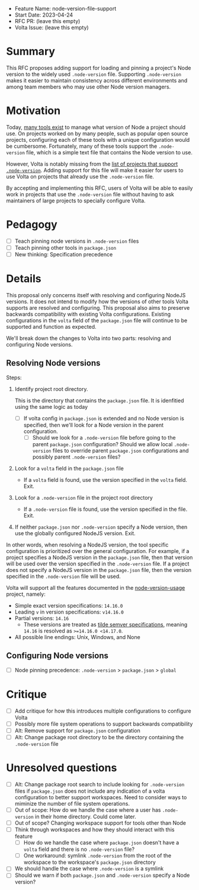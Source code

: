 - Feature Name: node-version-file-support
- Start Date: 2023-04-24
- RFC PR: (leave this empty)
- Volta Issue: (leave this empty)

# Summary

[summary]: #summary

This RFC proposes adding support for loading and pinning a project's Node version to the widely used `.node-version` file. Supporting `.node-version` makes it easier to maintain consistency across different environments and among team members who may use other Node version managers.

# Motivation

[motivation]: #motivation

Today, [many tools exist](https://github.com/shadowspawn/node-version-usage#supporting-products) to manage what version of Node a project should use. On projects worked on by many people, such as popular open source projects, configuring each of these tools with a unique configuration would be cumbersome. Fortunately, many of these tools support the `.node-version` file, which is a simple text file that contains the Node version to use.

However, Volta is notably missing from the [list of projects that support `.node-version`](https://github.com/shadowspawn/node-version-usage#compatibility-testing). Adding support for this file will make it easier for users to use Volta on projects that already use the `.node-version` file.

By accepting and implementing this RFC, users of Volta will be able to easily work in projects that use the `.node-version` file without having to ask maintainers of large projects to specially configure Volta.

# Pedagogy

[pedagogy]: #pedagogy

- [ ] Teach pinning node versions in `.node-version` files
- [ ] Teach pinning other tools in `package.json`
- [ ] New thinking: Specification precedence

<!-- How should we explain and teach this feature to users? How should users understand this feature? This generally means:

- Introducing new named concepts.
- Explaining the feature largely in terms of examples.
- Explaining how users should _think_ about the feature, and how it should impact the way they use Volta. It should explain the impact as concretely as possible.
- If applicable, describe the differences between teaching this to existing Node programmers and new Node programmers.

It is not necessary to write the actual feature documentation in this section, but it should establish the concepts on which the documentation would be built. -->

# Details

[details]: #details

This proposal only concerns itself with resolving and configuring NodeJS versions. It does not intend to modify how the versions of other tools Volta supports are resolved and configuring. This proposal also aims to preserve backwards compatibility with existing Volta configurations. Existing configurations in the `volta` field of the `package.json` file will continue to be supported and function as expected.

We'll break down the changes to Volta into two parts: resolving and configuring Node versions.

## Resolving Node versions

[details-resolving]: #details-resolving

Steps:

1. Identify project root directory.

   This is the directory that contains the `package.json` file. It is idenfitied using the same logic as today

   - [ ] If volta config in `package.json` is extended and no Node version is specified, then we'll look for a Node version in the parent configuration.
     - [ ] Should we look for a `.node-version` file before going to the parent `package.json` configuration? Should we allow local `.node-version` files to override parent `package.json` configurations and possibly parent `.node-version` files?

2. Look for a `volta` field in the `package.json` file
   - If a `volta` field is found, use the version specified in the `volta` field. Exit.
3. Look for a `.node-version` file in the project root directory
   - If a `.node-version` file is found, use the version specified in the file. Exit.
4. If neither `package.json` nor `.node-version` specify a Node version, then use the globally configured NodeJS version. Exit.

In other words, when resolving a NodeJS version, the tool specific configuration is prioritized over the general configuration. For example, if a project specifies a NodeJS version in the `package.json` file, then that version will be used over the version specified in the `.node-version` file. If a project does not specify a NodeJS version in the `package.json` file, then the version specified in the `.node-version` file will be used.

Volta will support all the features documented in the [node-version-usage](https://github.com/shadowspawn/node-version-usage) project, namely:

- Simple exact version specifications: `14.16.0`
- Leading `v` in version specifications: `v14.16.0`
- Partial versions: `14.16`
  - These versions are treated as [tilde semver specifications](https://doc.rust-lang.org/cargo/reference/specifying-dependencies.html#tilde-requirements), meaning `14.16` is resolved as `>=14.16.0 <14.17.0`.
- All possible line endings: Unix, Windows, and None

## Configuring Node versions

- [ ] Node pinning precedence: `.node-version` > `package.json` > `global`

<!-- This is the technical portion of the RFC. Explain the design in sufficient detail that:

- Its interaction with other features is clear.
- It is reasonably clear how the feature would be implemented.
- Corner cases are dissected by example.

This section should return to the examples given in the previous section, and explain more fully how the detailed proposal makes those examples work. -->

# Critique

[critique]: #critique

- [ ] Add critique for how this introduces multiple configurations to configure Volta
- [ ] Possibly more file system operations to support backwards compatibility
- [ ] Alt: Remove support for `package.json` configuration
- [ ] Alt: Change package root directory to be the directory containing the `.node-version` file

<!-- This section discusses the tradeoffs considered in this proposal. This must include an honest accounting of the drawbacks of the proposal, as well as list out all the alternatives that were considered and rationale for why this proposal was chosen over the alternatives. This section should address questions such as:

- Why is this design the best in the space of possible designs?
- What other designs have been considered and what is the rationale for not choosing them?
- What is the impact of not doing this? -->

# Unresolved questions

[unresolved]: #unresolved-questions

<!-- - What parts of the design do you expect to resolve through the RFC process before this gets merged?
- What parts of the design do you expect to resolve through the implementation of this feature before stabilization?
- What related issues do you consider out of scope for this RFC that could be addressed in the future independently of the solution that comes out of this RFC? -->

- [ ] Alt: Change package root search to include looking for `.node-version` files if `package.json` does not include any indication of a volta configuration to better support workspaces. Need to consider ways to miminize the number of file system operations.
- [ ] Out of scope: How do we handle the case where a user has `.node-version` in their home directory. Could come later.
- [ ] Out of scope? Changing workspace support for tools other than Node
- [ ] Think through workspaces and how they should interact with this feature
  - [ ] How do we handle the case where `package.json` doesn't have a `volta` field and there is no `.node-version` file?
  - [ ] One workaround: symlink `.node-version` from the root of the workspace to the workspace's `package.json` directory
- [ ] We should handle the case where `.node-version` is a symlink
- [ ] Should we warn if both `package.json` and `.node-version` specify a Node version?
